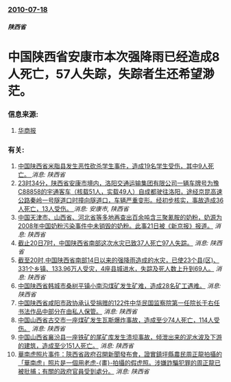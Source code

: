 ### [2010-07-18](/news/2010/07/18/index.md)

##### 陕西省
#  中国陕西省安康市本次强降雨已经造成8人死亡，57人失踪，失踪者生还希望渺茫。




### 信息来源:

1. [华商报](http://news.qq.com/a/20100720/000285.htm)

### 有关:

1. [中国陕西省米脂县发生恶性砍杀学生事件，造成19名学生受伤，其中9人死亡。 ](/zh/news/2018/04/27/中国陕西省米脂县发生恶性砍杀学生事件-造成19名学生受伤-其中9人死亡.md) _消息: 陕西省_
2. [23时34分，陕西省安康市境内，洛阳交通运输集团有限公司一辆车牌号为豫C88858的宇通客车（核载51人，实载49人）自成都驶往洛阳，途经京昆高速公路秦岭一号隧道口时撞向隧道口，车辆严重变形。经初步核实，事故造成36人死亡，13人受伤。 ](/zh/news/2017/08/10/23时34分-陕西省安康市境内-洛阳交通运输集团有限公司一辆车牌号为豫C88858的宇通客车-核载51人-实载49人-自.md) _消息: 安康市, 陕西省_
3. [ 中国天津市、山西省、河北省等多地再查出百余吨含三聚氰胺的奶粉，奶源为2008年中国奶粉污染事件中未销毁的奶粉。此事21日被《新京报》报道。](/zh/news/2010/08/21/中国天津市-山西省-河北省等多地再查出百余吨含三聚氰胺的奶粉-奶源为2008年中国奶粉污染事件中未销毁的奶粉-此事21.md) _消息: 陕西省_
4. [ 截止20日7时，中国陕西省南部这次水灾已致37人死亡97人失踪。](/zh/news/2010/07/20/截止20日7时-中国陕西省南部这次水灾已致37人死亡97人失踪.md) _消息: 陕西省_
5. [ 截至20时,中国陕西省南部14日以来的强降雨造成的水灾，已使23个县(区)、331个乡镇、133.96万人受灾，4座县城进水，失踪及死人数上升到69人。](/zh/news/2010/07/19/截至20时中国陕西省南部14日以来的强降雨造成的水灾-已使23个县-区-331个乡镇-13396万人受灾-4座县.md) _消息: 陕西省_
6. [ 中国陕西省韩城市桑树平镇小南沟煤矿发生矿难，造成28名矿工遇难。](/zh/news/2010/07/17/中国陕西省韩城市桑树平镇小南沟煤矿发生矿难-造成28名矿工遇难.md) _消息: 陕西省_
7. [ 中国陕西省咸阳市政协承认受捐赠的122件中华民国监察院第一任院长于右任书法作品中部分在由私人保管。](/zh/news/2010/07/3/中国陕西省咸阳市政协承认受捐赠的122件中华民国监察院第一任院长于右任书法作品中部分在由私人保管.md) _消息: 陕西省_
8. [中国山西省古交市一座煤矿发生瓦斯爆炸事故，造成至少74人死亡，114人受伤。](/zh/news/2009/02/22/中国山西省古交市一座煤矿发生瓦斯爆炸事故-造成至少74人死亡-114人受伤.md) _消息: 陕西省_
9. [中国山西省襄汾县一座铁矿的尾矿库发生溃坝事故，倾泄出来的泥水波及下游的建筑，造成至少151人死亡。](/zh/news/2008/09/8/中国山西省襄汾县一座铁矿的尾矿库发生溃坝事故-倾泄出来的泥水波及下游的建筑-造成至少151人死亡.md) _消息: 陕西省_
10. [華南虎照片事件：陝西省政府召開新聞發布會，證實鎮坪縣農民周正龍拍攝的「華南虎」照片是一個用老虎-{畫}-拍攝的假虎照。涉嫌詐騙犯罪的周正龍已被批捕；有關的政府官員受到處分。](/zh/news/2008/06/29/華南虎照片事件-陝西省政府召開新聞發布會-證實鎮坪縣農民周正龍拍攝的-華南虎-照片是一個用老虎-畫-拍攝的假虎照-涉.md) _消息: 陕西省_
